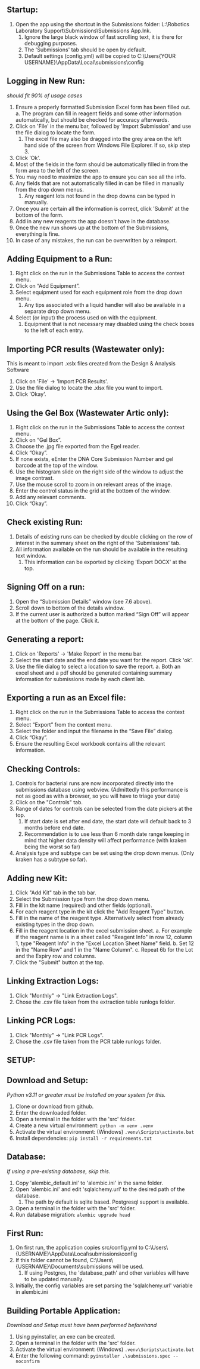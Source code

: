 ## Startup:
1. Open the app using the shortcut in the Submissions folder: L:\Robotics Laboratory Support\Submissions\Submissions App.lnk.
   1. Ignore the large black window of fast scrolling text, it is there for debugging purposes.
   2. The 'Submissions' tab should be open by default.
   3. Default settings (config.yml) will be copied to C:\Users\{YOUR USERNAME}\AppData\Local\submissions\config

## Logging in New Run:
*should fit 90% of usage cases*

1. Ensure a properly formatted Submission Excel form has been filled out. 
    a. The program can fill in reagent fields and some other information automatically, but should be checked for accuracy afterwards.
2. Click on 'File' in the menu bar, followed by 'Import Submission' and use the file dialog to locate the form.
   1.  The excel file may also be dragged into the grey area on the left hand side of the screen from Windows File Explorer. If so, skip step 3. 
3. Click 'Ok'.
4. Most of the fields in the form should be automatically filled in from the form area to the left of the screen.
5. You may need to maximize the app to ensure you can see all the info.
6. Any fields that are not automatically filled in can be filled in manually from the drop down menus.
	1. Any reagent lots not found in the drop downs can be typed in manually.
7. Once you are certain all the information is correct, click 'Submit' at the bottom of the form.
8. Add in any new reagents the app doesn't have in the database.
9. Once the new run shows up at the bottom of the Submissions, everything is fine.
10. In case of any mistakes, the run can be overwritten by a reimport.

## Adding Equipment to a Run:

1. Right click on the run in the Submissions Table to access the context menu.
2. Click on “Add Equipment”.
3. Select equipment used for each equipment role from the drop down menu.
   1. Any tips associated with a liquid handler will also be available in a separate drop down menu.
5. Select (or input) the process used on with the equipment.
   1. Equipment that is not necessary may disabled using the check boxes to the left of each entry.

## Importing PCR results (Wastewater only):

This is meant to import .xslx files created from the Design & Analysis Software

1. Click on 'File' -> 'Import PCR Results'.
2. Use the file dialog to locate the .xlsx file you want to import.
3. Click 'Okay'.

## Using the Gel Box (Wastewater Artic only):

1. Right click on the run in the Submissions Table to access the context menu.
2. Click on “Gel Box”.
3.	Choose the .jpg file exported from the Egel reader.
4.	Click “Okay”.
5.	If none exists, eEnter the DNA Core Submission Number and gel barcode at the top of the window.
6.	Use the histogram slide on the right side of the window to adjust the image contrast.
7.	Use the mouse scroll to zoom in on relevant areas of the image.
8.	Enter the control status in the grid at the bottom of the window.
9.	Add any relevant comments.
10.	Click “Okay”.

## Check existing Run:

1. Details of existing runs can be checked by double clicking on the row of interest in the summary sheet on the right of the 'Submissions' tab.
2. All information available on the run should be available in the resulting text window. 
   1. This information can be exported by clicking 'Export DOCX' at the top.

## Signing Off on a run:

1.	Open the “Submission Details” window (see 7.6 above).
2.	Scroll down to bottom of the details window.
3.	If the current user is authorized a button marked “Sign Off” will appear at the bottom of the page. Click it.

## Generating a report:

1. Click on 'Reports' -> 'Make Report' in the menu bar.
2. Select the start date and the end date you want for the report. Click 'ok'.
3. Use the file dialog to select a location to save the report.
	a. Both an excel sheet and a pdf should be generated containing summary information for submissions made by each client lab.

## Exporting a run as an Excel file:

1.	Right click on the run in the Submissions Table to access the context menu.
2.	Select “Export” from the context menu.
3.	Select the folder and input the filename in the “Save File” dialog.
4.	Click “Okay”.
5.	Ensure the resulting Excel workbook contains all the relevant information.

	
## Checking Controls:

1. Controls for bacterial runs are now incorporated directly into the submissions database using webview. (Admittedly this performance is not as good as with a browser, so you will have to triage your data)
2. Click on the "Controls" tab.
3. Range of dates for controls can be selected from the date pickers at the top.
	1. If start date is set after end date, the start date will default back to 3 months before end date.
	2. Recommendation is to use less than 6 month date range keeping in mind that higher data density will affect performance (with kraken being the worst so far)
4. Analysis type and subtype can be set using the drop down menus. (Only kraken has a subtype so far).

## Adding new Kit:

1. Click "Add Kit" tab in the tab bar.
2. Select the Submission type from the drop down menu.
3. Fill in the kit name (required) and other fields (optional).
4. For each reagent type in the kit click the "Add Reagent Type" button.
5. Fill in the name of the reagent type. Alternatively select from already existing types in the drop down.
6. Fill in the reagent location in the excel submission sheet.
	a. For example if the reagent name is in a sheet called "Reagent Info" in row 12, column 1, type "Reagent Info" in the "Excel Location Sheet Name" field. 
	b. Set 12 in the "Name Row" and 1 in the "Name Column".
	c. Repeat 6b for the Lot and the Expiry row and columns.
7. Click the "Submit" button at the top.

## Linking Extraction Logs:

1. Click "Monthly" -> "Link Extraction Logs".
2. Chose the .csv file taken from the extraction table runlogs folder.

## Linking PCR Logs:
1. Click "Monthly" -> "Link PCR Logs".
2. Chose the .csv file taken from the PCR table runlogs folder.

## SETUP:

## Download and Setup:
*Python v3.11 or greater must be installed on your system for this.*

1. Clone or download from github.
2. Enter the downloaded folder.
3. Open a terminal in the folder with the 'src' folder.
4. Create a new virtual environment: ```python -m venv .venv```
5. Activate the virtual environment: (Windows) ```.venv\Scripts\activate.bat```
6. Install dependencies: ```pip install -r requirements.txt```

## Database:
*If using a pre-existing database, skip this.*

1. Copy 'alembic_default.ini' to 'alembic.ini' in the same folder.
2. Open 'alembic.ini' and edit 'sqlalchemy.url' to the desired path of the database.
   1. The path by default is sqlite based. Postgresql support is available.
3. Open a terminal in the folder with the 'src' folder.
4. Run database migration: ```alembic upgrade head```

## First Run:

1. On first run, the application copies src/config.yml to C:\Users\\{USERNAME}\AppData\Local\submissions\config
2. If this folder cannot be found, C:\Users\\{USERNAME}\Documents\submissions will be used.
   1. If using Postgres, the 'database_path' and other variables will have to be updated manually.
3. Initially, the config variables are set parsing the 'sqlalchemy.url' variable in alembic.ini

## Building Portable Application:
*Download and Setup must have been performed beforehand*

1. Using pyinstaller, an exe can be created.
2. Open a terminal in the folder with the 'src' folder.
3. Activate the virtual environment: (Windows) ```.venv\Scripts\activate.bat```
4. Enter the following command: ```pyinstaller .\submissions.spec --noconfirm```